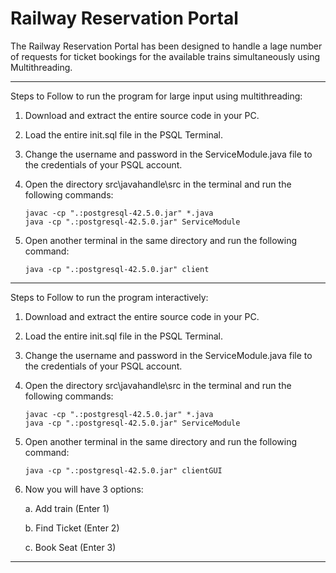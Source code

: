 # Railway Reservation Portal

The Railway Reservation Portal has been designed to handle a lage number of requests for ticket bookings for the available trains simultaneously using Multithreading.

---

Steps to Follow to run the program for large input using multithreading:

1. Download and extract the entire source code in your PC.
2. Load the entire init.sql file in the PSQL Terminal.
3. Change the username and password in the ServiceModule.java file to the credentials of your PSQL account.
4. Open the directory src\javahandle\src in the terminal and run the following commands:

   ```
   javac -cp ".:postgresql-42.5.0.jar" *.java
   java -cp ".:postgresql-42.5.0.jar" ServiceModule
   ```
5. Open another terminal in the same directory and run the following command:

   ```
   java -cp ".:postgresql-42.5.0.jar" client
   ```

---

Steps to Follow to run the program interactively:

1. Download and extract the entire source code in your PC.
2. Load the entire init.sql file in the PSQL Terminal.
3. Change the username and password in the ServiceModule.java file to the credentials of your PSQL account.
4. Open the directory src\javahandle\src in the terminal and run the following commands:

   ```
   javac -cp ".:postgresql-42.5.0.jar" *.java
   java -cp ".:postgresql-42.5.0.jar" ServiceModule
   ```
5. Open another terminal in the same directory and run the following command:

   ```
   java -cp ".:postgresql-42.5.0.jar" clientGUI
   ```
6. Now you will have 3 options:

   a. Add train (Enter 1)

   b. Find Ticket (Enter 2)

   c. Book Seat (Enter 3)

---
